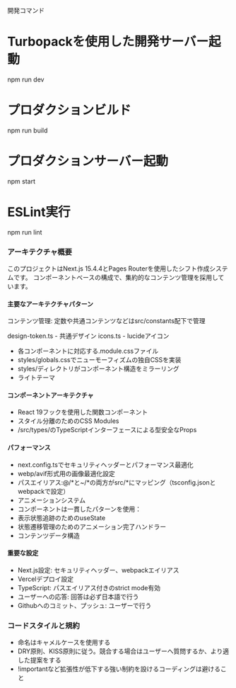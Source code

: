 開発コマンド
# Turbopackを使用した開発サーバー起動
npm run dev

# プロダクションビルド
npm run build

# プロダクションサーバー起動
npm start

# ESLint実行
npm run lint

### アーキテクチャ概要
このプロジェクトはNext.js 15.4.4とPages Routerを使用したシフト作成システムです。 コンポーネントベースの構成で、集約的なコンテンツ管理を採用しています。

#### 主要なアーキテクチャパターン
コンテンツ管理: 定数や共通コンテンツなどはsrc/constants配下で管理

design-token.ts - 共通デザイン
icons.ts - lucideアイコン

- 各コンポーネントに対応する.module.cssファイル
- styles/globals.cssでニューモーフィズムの独自CSSを実装
- styles/ディレクトリがコンポーネント構造をミラーリング
- ライトテーマ

#### コンポーネントアーキテクチャ

- React 19フックを使用した関数コンポーネント
- スタイル分離のためのCSS Modules
- /src/types/のTypeScriptインターフェースによる型安全なProps

#### パフォーマンス
- next.config.tsでセキュリティヘッダーとパフォーマンス最適化
- webp/avif形式用の画像最適化設定
- パスエイリアス:@/*と~/*の両方がsrc/*にマッピング（tsconfig.jsonとwebpackで設定）
- アニメーションシステム
- コンポーネントは一貫したパターンを使用：
- 表示状態追跡のためのuseState
- 状態遷移管理のためのアニメーション完了ハンドラー
- コンテンツデータ構造

#### 重要な設定
- Next.js設定: セキュリティヘッダー、webpackエイリアス
- Vercelデプロイ設定
- TypeScript: パスエイリアス付きのstrict mode有効
- ユーザーへの応答: 回答は必ず日本語で行う
- Githubへのコミット、プッシュ: ユーザーで行う

### コードスタイルと規約
- 命名はキャメルケースを使用する
- DRY原則、KISS原則に従う。競合する場合はユーザーへ質問するか、より適した提案をする
- !importantなど拡張性が低下する強い制約を設けるコーディングは避けること